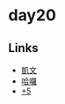 # day20

## Links

- [凱文](https://rabbittee.github.io/JavaScript30/day20/kevin/)
- [哈囉](https://rabbittee.github.io/JavaScript30/day20/kirby/)
- [+5](https://rabbittee.github.io/JavaScript30/day20/plusfive/)
